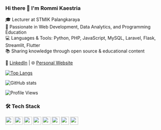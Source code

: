 ### Hi there 👋 I'm Rommi Kaestria

🎓 Lecturer at STMIK Palangkaraya  
🧠 Passionate in Web Development, Data Analytics, and Programming Education  
💻 Languages & Tools: Python, PHP, JavaScript, MySQL, Laravel, Flask, Streamlit, Flutter  
📚 Sharing knowledge through open source & educational content

🔗 [LinkedIn](https://www.linkedin.com/in/rommi-kaestria/) | 🌐 [Personal Website](https://rommikaestria.github.io/)

[![Top Langs](https://github-readme-stats.vercel.app/api/top-langs/?username=rommikaestria)](https://github.com/rommikaestria/github-readme-stats)

![GitHub stats](https://github-readme-stats.vercel.app/api?username=mazrommi&show_icons=true&theme=default)

![Profile Views](https://komarev.com/ghpvc/?username=rommikaestria&color=green)

### 🛠️ Tech Stack

<p>
  <img src="https://cdn.jsdelivr.net/gh/devicons/devicon/icons/python/python-original.svg" width="25"/>
  <img src="https://cdn.jsdelivr.net/gh/devicons/devicon/icons/flutter/flutter-original.svg" width="25"/>
  <img src="https://cdn.jsdelivr.net/gh/devicons/devicon/icons/dart/dart-original.svg" width="25"/>
  <img src="https://cdn.jsdelivr.net/gh/devicons/devicon/icons/php/php-original.svg" width="25"/>
  <img src="https://cdn.jsdelivr.net/gh/devicons/devicon/icons/laravel/laravel-original.svg" width="25"/>
  <img src="https://cdn.jsdelivr.net/gh/devicons/devicon/icons/vuejs/vuejs-original.svg" width="25"/>
  <img src="https://cdn.jsdelivr.net/gh/devicons/devicon/icons/javascript/javascript-original.svg" width="25"/>
  <img src="https://cdn.jsdelivr.net/gh/devicons/devicon/icons/mysql/mysql-original.svg" width="25"/>
</p>






